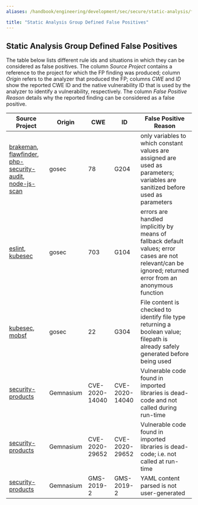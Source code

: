 ```yaml
---
aliases: /handbook/engineering/development/sec/secure/static-analysis/false_positives.html

title: "Static Analysis Group Defined False Positives"
---
```


## Static Analysis Group Defined False Positives

The table below lists different rule ids and situations in which they can be considered as false positives. The column *Source Project* contains a reference to the project for which the FP finding was produced; column *Origin* refers to the analyzer that produced the FP; columns *CWE* and *ID* show the reported CWE ID and the native vulnerability ID that is used by the analyzer to identify a vulnerability, respectively. The column *False Positive Reason* details why the reported finding can be considered as a false positive.

| Source Project | Origin  | CWE    | ID      | False Positive Reason   |
| ---------- | ------- | ------ | ------- | ----------------------- |
| [brakeman](https://gitlab.com/gitlab-org/security-products/analyzers/brakeman), [flawfinder](https://gitlab.com/gitlab-org/security-products/analyzers/flawfinder), [php-security-audit](https://gitlab.com/gitlab-org/security-products/analyzers/phpcs-security-audit),  [node-js-scan](https://gitlab.com/gitlab-org/security-products/analyzers/nodejs-scan) |  gosec  | 78     | G204   | only variables to which constant values are assigned are used as parameters; variables are sanitized before used as parameters  |
| [eslint](https://gitlab.com/gitlab-org/security-products/analyzers/phpcs-security-audit), [kubesec](https://gitlab.com/gitlab-org/security-products/analyzers/kubesec)  |  gosec  | 703     | G104   | errors are handled implicitly by means of fallback default values; error cases are not relevant/can be ignored; returned error from an anonymous function |
| [kubesec](https://gitlab.com/gitlab-org/security-products/analyzers/kubesec), [mobsf](https://gitlab.com/gitlab-org/security-products/analyzers/mobsf)  |  gosec  | 22     | G304   | File content is checked to identify file type returning a boolean value; filepath is already safely generated before being used |
| [security-products](https://gitlab.com/gitlab-org/security-products)  |  Gemnasium  | CVE-2020-14040     | CVE-2020-14040   | Vulnerable code found in imported libraries is dead-code and not called during run-time |
| [security-products](https://gitlab.com/gitlab-org/security-products)  |  Gemnasium  | CVE-2020-29652     | CVE-2020-29652   | Vulnerable code found in imported libraries is dead-code; i.e. not called at run-time |
| [security-products](https://gitlab.com/gitlab-org/security-products)  |  Gemnasium  | GMS-2019-2     | GMS-2019-2   | YAML content parsed is not user-generated |
